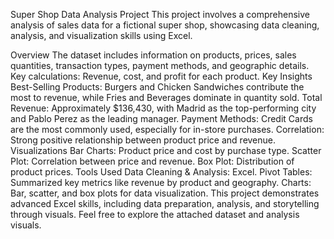 Super Shop Data Analysis Project
This project involves a comprehensive analysis of sales data for a fictional super shop, showcasing data cleaning, analysis, and visualization skills using Excel.

Overview
The dataset includes information on products, prices, sales quantities, transaction types, payment methods, and geographic details.
Key calculations: Revenue, cost, and profit for each product.
Key Insights
Best-Selling Products: Burgers and Chicken Sandwiches contribute the most to revenue, while Fries and Beverages dominate in quantity sold.
Total Revenue: Approximately $136,430, with Madrid as the top-performing city and Pablo Perez as the leading manager.
Payment Methods: Credit Cards are the most commonly used, especially for in-store purchases.
Correlation: Strong positive relationship between product price and revenue.
Visualizations
Bar Charts: Product price and cost by purchase type.
Scatter Plot: Correlation between price and revenue.
Box Plot: Distribution of product prices.
Tools Used
Data Cleaning & Analysis: Excel.
Pivot Tables: Summarized key metrics like revenue by product and geography.
Charts: Bar, scatter, and box plots for data visualization.
This project demonstrates advanced Excel skills, including data preparation, analysis, and storytelling through visuals. Feel free to explore the attached dataset and analysis visuals.

